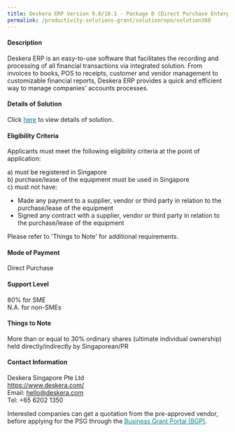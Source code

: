 ```yaml
---
title: Deskera ERP Version 9.0/10.1 - Package D (Direct Purchase Enterprise Package)
permalink: /productivity-solutions-grant/solutionrepo/solution360
---
```


#### Description

Deskera ERP is an easy-to-use software that facilitates the recording and processing of all financial transactions via integrated solution.
From invoices to books, POS to receipts, customer and vendor management to customizable financial reports, Deskera ERP provides a quick and efficient way to manage companies' accounts processes.

#### Details of Solution

Click <a href='https://gb-assist-staging.netlify.app/images/psg/Deskera_ERP_Annex_3_wef_23_April_2020_Part_4.pdf' style='color:#037e8a'>here</a> to view details of solution.

#### Eligibility Criteria

Applicants must meet the following eligibility criteria at the point of application:

a) must be registered in Singapore <br>
b) purchase/lease of the equipment must be used in Singapore <br>
c) must not have:
- Made any payment to a supplier, vendor or third party in relation to the purchase/lease of the equipment
- Signed any contract with a supplier, vendor or third party in relation to the purchase/lease of the equipment

Please refer to 'Things to Note' for additional requirements.

#### Mode of Payment
Direct Purchase

#### Support Level
80% for SME <br>
N.A. for non-SMEs

#### Things to Note
More than or equal to 30% ordinary shares (ultimate individual ownership) held directly/indirectly by Singaporean/PR

#### Contact Information
Deskera Singapore Pte Ltd<br>https://www.deskera.com/<br>Email: hello@deskera.com<br>Tel: +65 6202 1350

Interested companies can get a quotation from the pre-approved vendor, before applying for the PSG through the <a target='_blank' style='color:#037e8a' href='https://www.businessgrants.gov.sg/'>Business Grant Portal (BGP)</a>.
